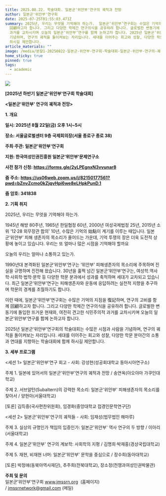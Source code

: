 ```yaml
---
title: 2025.08.22. 학술대회. 일본군'위안부'연구의 궤적과 전망
author: 일본군'위안부'연구회
date: 2025-07-25T01:55:03.471Z
summary: 2025년, 우리는 무엇을 기억해야 하는가.  일본군‘위안부’연구회는 수많은 기억의 지점을 復記하며, 연구의 고비를 함께
  回顧하고자 합니다. 그리고 다양한 학제간 연구의식을 공유하려 합니다. 글로벌한 변동기에 돌입한 뜨거운 현재와, 여전히 견고한 식민주의적
  과거를 교차시키며 오늘의 일본군‘위안부’연구를 함께 논하고자 합니다. 2025년 일본군‘위안부’연구회의 학술대회는 수많은 시점과 사람을
  기념하며, 연구의 궤적을 돌이켜보는 자리입니다. 세대를 이어주는 회고와 성찰, 다양한 학문 분야간의 소통과 연대를 지향하는 학술대회에 함께
  하시길 제안합니다.
article_materials: ""
image: /media/분할1-20250822-일본군-위안부-연구회-학술대회-일본군-위안부-연구의-궤적과-전망_포스터-0721최종-.jpg
home_sticky: true
pinned: true
tags:
  - academic
---
```

![](/media/분할2-20250822-일본군-위안부-연구회-학술대회-일본군-위안부-연구의-궤적과-전망_포스터-0721최종-.png)

<!--StartFragment-->

**\[2025년 하반기 일본군'위안부'연구회 학술대회]** 

**<일본군'위안부' 연구의 궤적과 전망>**

<!--EndFragment-->

<!--StartFragment-->

**1. 개요**

**일시: 2025년 8월 22일(금) 오후 1시~5시**

**장소: 서울글로벌센터 9층 국제회의장(서울 종로구 종로 38)**

**주최·주관: 일본군'위안부'연구회**

**지원: 한국여성인권진흥원 일본군'위안부'문제연구소**

**사전 참가 신청: <https://forms.gle/2yLPEgnxN3vvunar8>**

**줌 주소: <https://us06web.zoom.us/j/82150177561?pwd=bZnvZcmo0kZjqvHpi6we8eLHpkPunD.1>**

**줌 암호: 341838**



**2. 기획 취지**

<!--EndFragment-->

2025년, 우리는 무엇을 기억해야 하는가.

1945년 해방 80주년, 1965년 한일협정 60년, 2000년 여성국제법정 25년, 2015년 소위 ‘12·28 외무장관 합의’ 10년, 수많은 기억의 始點이 계기를 이루는 때입니다. 일본군‘위안부’ 피해 생존자의 목소리가 줄어드는 가운데, 기억 투쟁의 장은 더욱 도전적 상황에 놓이고 있습니다. 우리는 또 얼마나 많은 시점을 기억해야 할까요

오늘의 우리는 얼마나 소통하고 있는가.

1990년대 본격화된 일본군‘위안부’연구는 ‘위안부’ 피해생존자의 목소리에 주목하며 진실을 규명하며 진전해 왔습니다. 30년을 훌쩍 넘긴 일본군‘위안부’연구는, 여성학․역사학‧사회학‧법학‧문학 등 다양한 학문 분과에서 성과를 축적하며 세대가 교차되고 있습니다. 최근 일본군‘위안부’연구는 피해생존자와 운동에 응답하려는 실천적 지향을 추구하며 학문의 경계를 초월하기도 합니다.

이런 때에, 일본군‘위안부’연구회는 수많은 기억의 지점을 復記하며, 연구의 고비를 함께 回顧하고자 합니다. 그리고 다양한 학제간 연구의식을 공유하려 합니다. 글로벌한 변동기에 돌입한 뜨거운 현재와, 여전히 견고한 식민주의적 과거를 교차시키며 오늘의 일본군‘위안부’연구를 함께 논하고자 합니다.

2025년 일본군‘위안부’연구회의 학술대회는 수많은 시점과 사람을 기념하며, 연구의 궤적을 돌이켜보는 자리입니다. 세대를 이어주는 회고와 성찰, 다양한 학문 분야간의 소통과 연대를 지향하는 학술대회에 함께 하시길 제안합니다.

<!--StartFragment-->

**3. 세부 프로그램** 

<세션 1> 일본군'위안부'연구 회고 - 사회: 강성현(성공회대학교 동아시아연구소)

주제 1. 일본에 있어서의 일본군'위안부'연구의 궤적과 전망 / 송연옥(아오야마 가쿠인대학교)

주제 2. 서브알턴(Subaltern)의 강력한 목소리: 일본군'위안부' 피해생존자의 목소리를 찾아서 / 양현아(서울대학교)

\[토론] 김득중(국사편찬위원회), 임경화(중앙대학교 접경인문학연구단)

<세션 2> 일본군'위안부'연구의 궤적들 - 사회: 임재성(법무법인 해마루)

주제 3. 실상의 규명인가 책임의 입증인가: 일본군'위안부' 역사 연구의 두 방향 / 이아리(서울대학교)

주제 4. 일본군'위안부' 연구의 계보학: 사회학의 지평 / 김명희·박재홍(경상국립대학교)

주제 5. 재현, 비재현 너머: 일본군'위안부' 문학을 중심으로 / 장수희(동아대학교) 

\[토론] 박정애(동북아역사재단), 추주희(전북대학교), 장소정(전쟁과여성인권박물관)

<!--EndFragment-->

**주최 및 문의** \
일본군'위안부'연구회 www.jmssrn.org  (홈페이지) / jmssrnetwork@gmail.com (메일) 

<!--EndFragment-->